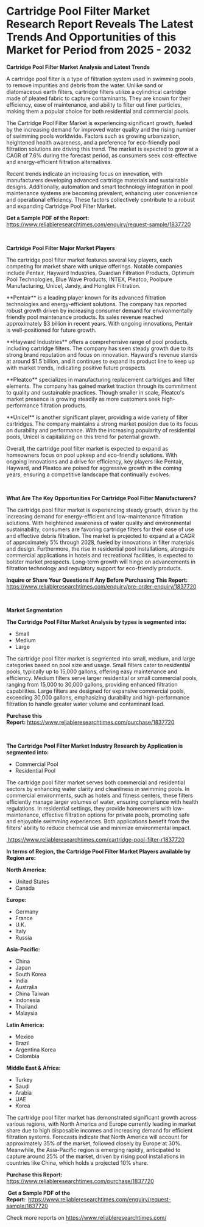 <p><h1>Cartridge Pool Filter Market Research Report Reveals The Latest Trends And Opportunities of this Market for Period from 2025 - 2032</h1></p><p><strong>Cartridge Pool Filter Market Analysis and Latest Trends</strong></p>
<p><p>A cartridge pool filter is a type of filtration system used in swimming pools to remove impurities and debris from the water. Unlike sand or diatomaceous earth filters, cartridge filters utilize a cylindrical cartridge made of pleated fabric to capture contaminants. They are known for their efficiency, ease of maintenance, and ability to filter out finer particles, making them a popular choice for both residential and commercial pools.</p><p>The Cartridge Pool Filter Market is experiencing significant growth, fueled by the increasing demand for improved water quality and the rising number of swimming pools worldwide. Factors such as growing urbanization, heightened health awareness, and a preference for eco-friendly pool filtration solutions are driving this trend. The market is expected to grow at a CAGR of 7.6% during the forecast period, as consumers seek cost-effective and energy-efficient filtration alternatives. </p><p>Recent trends indicate an increasing focus on innovation, with manufacturers developing advanced cartridge materials and sustainable designs. Additionally, automation and smart technology integration in pool maintenance systems are becoming prevalent, enhancing user convenience and operational efficiency. These factors collectively contribute to a robust and expanding Cartridge Pool Filter Market.</p></p>
<p><strong>Get a Sample PDF of the Report:&nbsp;</strong> <a href="https://www.reliableresearchtimes.com/enquiry/request-sample/1837720?utm_campaign=3355&utm_medium=2&utm_source=Github&utm_content=ia&utm_term=11042025&utm_id=cartridge-pool-filter">https://www.reliableresearchtimes.com/enquiry/request-sample/1837720</a></p>
<p>&nbsp;</p>
<p><strong>Cartridge Pool Filter Major Market Players</strong></p>
<p><p>The cartridge pool filter market features several key players, each competing for market share with unique offerings. Notable companies include Pentair, Hayward Industries, Guardian Filtration Products, Optimum Pool Technologies, Blue Wave Products, INTEX, Pleatco, Poolpure Manufacturing, Unicel, Jandy, and Hongtek Filtration.</p><p>**Pentair** is a leading player known for its advanced filtration technologies and energy-efficient solutions. The company has reported robust growth driven by increasing consumer demand for environmentally friendly pool maintenance products. Its sales revenue reached approximately $3 billion in recent years. With ongoing innovations, Pentair is well-positioned for future growth.</p><p>**Hayward Industries** offers a comprehensive range of pool products, including cartridge filters. The company has seen steady growth due to its strong brand reputation and focus on innovation. Hayward's revenue stands at around $1.5 billion, and it continues to expand its product line to keep up with market trends, indicating positive future prospects.</p><p>**Pleatco** specializes in manufacturing replacement cartridges and filter elements. The company has gained market traction through its commitment to quality and sustainable practices. Though smaller in scale, Pleatco's market presence is growing steadily as more customers seek high-performance filtration products.</p><p>**Unicel** is another significant player, providing a wide variety of filter cartridges. The company maintains a strong market position due to its focus on durability and performance. With the increasing popularity of residential pools, Unicel is capitalizing on this trend for potential growth.</p><p>Overall, the cartridge pool filter market is expected to expand as homeowners focus on pool upkeep and eco-friendly solutions. With ongoing innovations and a drive for efficiency, key players like Pentair, Hayward, and Pleatco are poised for aggressive growth in the coming years, ensuring a competitive landscape that continually evolves.</p></p>
<p>&nbsp;</p>
<p><strong>What Are The Key Opportunities For Cartridge Pool Filter Manufacturers?</strong></p>
<p><p>The cartridge pool filter market is experiencing steady growth, driven by the increasing demand for energy-efficient and low-maintenance filtration solutions. With heightened awareness of water quality and environmental sustainability, consumers are favoring cartridge filters for their ease of use and effective debris filtration. The market is projected to expand at a CAGR of approximately 5% through 2028, fueled by innovations in filter materials and design. Furthermore, the rise in residential pool installations, alongside commercial applications in hotels and recreational facilities, is expected to bolster market prospects. Long-term growth will hinge on advancements in filtration technology and regulatory support for eco-friendly products.</p></p>
<p><strong>Inquire or Share Your Questions If Any Before Purchasing This Report:</strong> <a href="https://www.reliableresearchtimes.com/enquiry/pre-order-enquiry/1837720?utm_campaign=3355&utm_medium=2&utm_source=Github&utm_content=ia&utm_term=11042025&utm_id=cartridge-pool-filter">https://www.reliableresearchtimes.com/enquiry/pre-order-enquiry/1837720</a></p>
<p>&nbsp;</p>
<p><strong>Market Segmentation</strong></p>
<p><strong>The Cartridge Pool Filter Market Analysis by types is segmented into:</strong></p>
<p><ul><li>Small</li><li>Medium</li><li>Large</li></ul></p>
<p><p>The cartridge pool filter market is segmented into small, medium, and large categories based on pool size and usage. Small filters cater to residential pools, typically up to 15,000 gallons, offering easy maintenance and efficiency. Medium filters serve larger residential or small commercial pools, ranging from 15,000 to 30,000 gallons, providing enhanced filtration capabilities. Large filters are designed for expansive commercial pools, exceeding 30,000 gallons, emphasizing durability and high-performance filtration to handle greater water volume and contaminant load.</p></p>
<p><strong>Purchase this Report:&nbsp;</strong><a href="https://www.reliableresearchtimes.com/purchase/1837720?utm_campaign=3355&utm_medium=2&utm_source=Github&utm_content=ia&utm_term=11042025&utm_id=cartridge-pool-filter">https://www.reliableresearchtimes.com/purchase/1837720</a></p>
<p>&nbsp;</p>
<p><strong>The Cartridge Pool Filter Market Industry Research by Application is segmented into:</strong></p>
<p><ul><li>Commercial Pool</li><li>Residential Pool</li></ul></p>
<p><p>The cartridge pool filter market serves both commercial and residential sectors by enhancing water clarity and cleanliness in swimming pools. In commercial environments, such as hotels and fitness centers, these filters efficiently manage larger volumes of water, ensuring compliance with health regulations. In residential settings, they provide homeowners with low-maintenance, effective filtration options for private pools, promoting safe and enjoyable swimming experiences. Both applications benefit from the filters' ability to reduce chemical use and minimize environmental impact.</p></p>
<p><a href="https://www.reliableresearchtimes.com/cartridge-pool-filter-r1837720?utm_campaign=3355&utm_medium=2&utm_source=Github&utm_content=ia&utm_term=11042025&utm_id=cartridge-pool-filter">&nbsp;https://www.reliableresearchtimes.com/cartridge-pool-filter-r1837720</a></p>
<p><strong>In terms of Region, the Cartridge Pool Filter Market Players available by Region are:</strong></p>
<p>
    <p> <strong> North America: </strong>
        <ul>
            <li>United States</li>
            <li>Canada</li>
        </ul>
        </p> 
    <p> <strong> Europe: </strong>
        <ul>
            <li>Germany</li>
            <li>France</li>
            <li>U.K.</li>
            <li>Italy</li>
            <li>Russia</li>
        </ul>
        </p> 
    <p> <strong> Asia-Pacific: </strong>
        <ul>
            <li>China</li>
            <li>Japan</li>
            <li>South Korea</li>
            <li>India</li>
            <li>Australia</li>
            <li>China Taiwan</li>
            <li>Indonesia</li>
            <li>Thailand</li>
            <li>Malaysia</li>
        </ul>
        </p> 
    <p> <strong> Latin America: </strong>
        <ul>
            <li>Mexico</li>
            <li>Brazil</li>
            <li>Argentina Korea</li>
            <li>Colombia</li>
        </ul>
        </p> 
    <p> <strong> Middle East & Africa: </strong>
        <ul>
            <li>Turkey</li>
            <li>Saudi</li>
            <li>Arabia</li>
            <li>UAE</li>
            <li>Korea</li>
        </ul>
    </p>
    </p>
<p><p>The cartridge pool filter market has demonstrated significant growth across various regions, with North America and Europe currently leading in market share due to high disposable incomes and increasing demand for efficient filtration systems. Forecasts indicate that North America will account for approximately 35% of the market, followed closely by Europe at 30%. Meanwhile, the Asia-Pacific region is emerging rapidly, anticipated to capture around 25% of the market, driven by rising pool installations in countries like China, which holds a projected 10% share.</p></p>
<p><strong>Purchase this Report: </strong><a href="https://www.reliableresearchtimes.com/purchase/1837720?utm_campaign=3355&utm_medium=2&utm_source=Github&utm_content=ia&utm_term=11042025&utm_id=cartridge-pool-filter">https://www.reliableresearchtimes.com/purchase/1837720</a></p>
<p>&nbsp;<strong>Get a Sample PDF of the Report:&nbsp;&nbsp;</strong><a href="https://www.reliableresearchtimes.com/enquiry/request-sample/1837720?utm_campaign=3355&utm_medium=2&utm_source=Github&utm_content=ia&utm_term=11042025&utm_id=cartridge-pool-filter">https://www.reliableresearchtimes.com/enquiry/request-sample/1837720</a></p>
<p><strong></strong></p>
<p>Check more reports on <a href="https://www.reliableresearchtimes.com/?utm_campaign=3355&utm_medium=2&utm_source=Github&utm_content=ia&utm_term=11042025&utm_id=cartridge-pool-filter">https://www.reliableresearchtimes.com/</a></p>